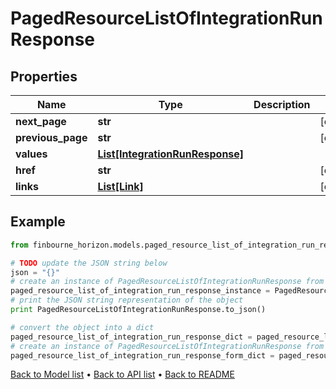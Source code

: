 # PagedResourceListOfIntegrationRunResponse


## Properties
Name | Type | Description | Notes
------------ | ------------- | ------------- | -------------
**next_page** | **str** |  | [optional] 
**previous_page** | **str** |  | [optional] 
**values** | [**List[IntegrationRunResponse]**](IntegrationRunResponse.md) |  | 
**href** | **str** |  | [optional] 
**links** | [**List[Link]**](Link.md) |  | [optional] 

## Example

```python
from finbourne_horizon.models.paged_resource_list_of_integration_run_response import PagedResourceListOfIntegrationRunResponse

# TODO update the JSON string below
json = "{}"
# create an instance of PagedResourceListOfIntegrationRunResponse from a JSON string
paged_resource_list_of_integration_run_response_instance = PagedResourceListOfIntegrationRunResponse.from_json(json)
# print the JSON string representation of the object
print PagedResourceListOfIntegrationRunResponse.to_json()

# convert the object into a dict
paged_resource_list_of_integration_run_response_dict = paged_resource_list_of_integration_run_response_instance.to_dict()
# create an instance of PagedResourceListOfIntegrationRunResponse from a dict
paged_resource_list_of_integration_run_response_form_dict = paged_resource_list_of_integration_run_response.from_dict(paged_resource_list_of_integration_run_response_dict)
```
[Back to Model list](../README.md#documentation-for-models) &#8226; [Back to API list](../README.md#documentation-for-api-endpoints) &#8226; [Back to README](../README.md)


